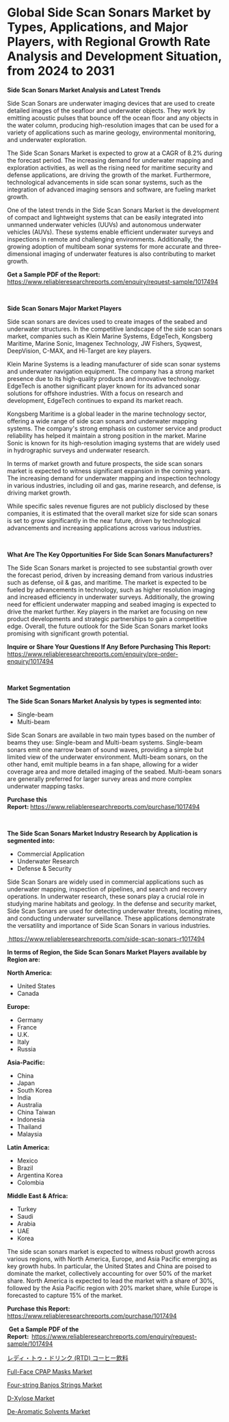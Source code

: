 <p><h1>Global Side Scan Sonars Market by Types, Applications, and Major Players, with Regional Growth Rate Analysis and Development Situation, from 2024 to 2031</h1></p><p><strong>Side Scan Sonars Market Analysis and Latest Trends</strong></p>
<p><p>Side Scan Sonars are underwater imaging devices that are used to create detailed images of the seafloor and underwater objects. They work by emitting acoustic pulses that bounce off the ocean floor and any objects in the water column, producing high-resolution images that can be used for a variety of applications such as marine geology, environmental monitoring, and underwater exploration.</p><p>The Side Scan Sonars Market is expected to grow at a CAGR of 8.2% during the forecast period. The increasing demand for underwater mapping and exploration activities, as well as the rising need for maritime security and defense applications, are driving the growth of the market. Furthermore, technological advancements in side scan sonar systems, such as the integration of advanced imaging sensors and software, are fueling market growth.</p><p>One of the latest trends in the Side Scan Sonars Market is the development of compact and lightweight systems that can be easily integrated into unmanned underwater vehicles (UUVs) and autonomous underwater vehicles (AUVs). These systems enable efficient underwater surveys and inspections in remote and challenging environments. Additionally, the growing adoption of multibeam sonar systems for more accurate and three-dimensional imaging of underwater features is also contributing to market growth.</p></p>
<p><strong>Get a Sample PDF of the Report:&nbsp;</strong> <a href="https://www.reliableresearchreports.com/enquiry/request-sample/1017494">https://www.reliableresearchreports.com/enquiry/request-sample/1017494</a></p>
<p>&nbsp;</p>
<p><strong>Side Scan Sonars Major Market Players</strong></p>
<p><p>Side scan sonars are devices used to create images of the seabed and underwater structures. In the competitive landscape of the side scan sonars market, companies such as Klein Marine Systems, EdgeTech, Kongsberg Maritime, Marine Sonic, Imagenex Technology, JW Fishers, Syqwest, DeepVision, C-MAX, and Hi-Target are key players.</p><p>Klein Marine Systems is a leading manufacturer of side scan sonar systems and underwater navigation equipment. The company has a strong market presence due to its high-quality products and innovative technology. EdgeTech is another significant player known for its advanced sonar solutions for offshore industries. With a focus on research and development, EdgeTech continues to expand its market reach.</p><p>Kongsberg Maritime is a global leader in the marine technology sector, offering a wide range of side scan sonars and underwater mapping systems. The company's strong emphasis on customer service and product reliability has helped it maintain a strong position in the market. Marine Sonic is known for its high-resolution imaging systems that are widely used in hydrographic surveys and underwater research.</p><p>In terms of market growth and future prospects, the side scan sonars market is expected to witness significant expansion in the coming years. The increasing demand for underwater mapping and inspection technology in various industries, including oil and gas, marine research, and defense, is driving market growth.</p><p>While specific sales revenue figures are not publicly disclosed by these companies, it is estimated that the overall market size for side scan sonars is set to grow significantly in the near future, driven by technological advancements and increasing applications across various industries.</p></p>
<p>&nbsp;</p>
<p><strong>What Are The Key Opportunities For Side Scan Sonars Manufacturers?</strong></p>
<p><p>The Side Scan Sonars market is projected to see substantial growth over the forecast period, driven by increasing demand from various industries such as defense, oil & gas, and maritime. The market is expected to be fueled by advancements in technology, such as higher resolution imaging and increased efficiency in underwater surveys. Additionally, the growing need for efficient underwater mapping and seabed imaging is expected to drive the market further. Key players in the market are focusing on new product developments and strategic partnerships to gain a competitive edge. Overall, the future outlook for the Side Scan Sonars market looks promising with significant growth potential.</p></p>
<p><strong>Inquire or Share Your Questions If Any Before Purchasing This Report:</strong> <a href="https://www.reliableresearchreports.com/enquiry/pre-order-enquiry/1017494">https://www.reliableresearchreports.com/enquiry/pre-order-enquiry/1017494</a></p>
<p>&nbsp;</p>
<p><strong>Market Segmentation</strong></p>
<p><strong>The Side Scan Sonars Market Analysis by types is segmented into:</strong></p>
<p><ul><li>Single-beam</li><li>Multi-beam</li></ul></p>
<p><p>Side Scan Sonars are available in two main types based on the number of beams they use: Single-beam and Multi-beam systems. Single-beam sonars emit one narrow beam of sound waves, providing a simple but limited view of the underwater environment. Multi-beam sonars, on the other hand, emit multiple beams in a fan shape, allowing for a wider coverage area and more detailed imaging of the seabed. Multi-beam sonars are generally preferred for larger survey areas and more complex underwater mapping tasks.</p></p>
<p><strong>Purchase this Report:&nbsp;</strong><a href="https://www.reliableresearchreports.com/purchase/1017494">https://www.reliableresearchreports.com/purchase/1017494</a></p>
<p>&nbsp;</p>
<p><strong>The Side Scan Sonars Market Industry Research by Application is segmented into:</strong></p>
<p><ul><li>Commercial Application</li><li>Underwater Research</li><li>Defense & Security</li></ul></p>
<p><p>Side Scan Sonars are widely used in commercial applications such as underwater mapping, inspection of pipelines, and search and recovery operations. In underwater research, these sonars play a crucial role in studying marine habitats and geology. In the defense and security market, Side Scan Sonars are used for detecting underwater threats, locating mines, and conducting underwater surveillance. These applications demonstrate the versatility and importance of Side Scan Sonars in various industries.</p></p>
<p><a href="https://www.reliableresearchreports.com/side-scan-sonars-r1017494">&nbsp;https://www.reliableresearchreports.com/side-scan-sonars-r1017494</a></p>
<p><strong>In terms of Region, the Side Scan Sonars Market Players available by Region are:</strong></p>
<p>
    <p> <strong> North America: </strong>
        <ul>
            <li>United States</li>
            <li>Canada</li>
        </ul>
        </p> 
    <p> <strong> Europe: </strong>
        <ul>
            <li>Germany</li>
            <li>France</li>
            <li>U.K.</li>
            <li>Italy</li>
            <li>Russia</li>
        </ul>
        </p> 
    <p> <strong> Asia-Pacific: </strong>
        <ul>
            <li>China</li>
            <li>Japan</li>
            <li>South Korea</li>
            <li>India</li>
            <li>Australia</li>
            <li>China Taiwan</li>
            <li>Indonesia</li>
            <li>Thailand</li>
            <li>Malaysia</li>
        </ul>
        </p> 
    <p> <strong> Latin America: </strong>
        <ul>
            <li>Mexico</li>
            <li>Brazil</li>
            <li>Argentina Korea</li>
            <li>Colombia</li>
        </ul>
        </p> 
    <p> <strong> Middle East & Africa: </strong>
        <ul>
            <li>Turkey</li>
            <li>Saudi</li>
            <li>Arabia</li>
            <li>UAE</li>
            <li>Korea</li>
        </ul>
    </p>
    </p>
<p><p>The side scan sonars market is expected to witness robust growth across various regions, with North America, Europe, and Asia Pacific emerging as key growth hubs. In particular, the United States and China are poised to dominate the market, collectively accounting for over 50% of the market share. North America is expected to lead the market with a share of 30%, followed by the Asia Pacific region with 20% market share, while Europe is forecasted to capture 15% of the market.</p></p>
<p><strong>Purchase this Report: </strong><a href="https://www.reliableresearchreports.com/purchase/1017494">https://www.reliableresearchreports.com/purchase/1017494</a></p>
<p>&nbsp;<strong>Get a Sample PDF of the Report:&nbsp;&nbsp;</strong><a href="https://www.reliableresearchreports.com/enquiry/request-sample/1017494">https://www.reliableresearchreports.com/enquiry/request-sample/1017494</a></p>
<p><strong></strong></p>
<p><p><a href="https://github.com/LizaHeller2023/Market-Research-Report-List-1/blob/main/138006087415.md">レディ・トゥ・ドリンク (RTD) コーヒー飲料</a></p><p><a href="https://issuu.com/reportprime-2/docs/full-face-cpap-masks-market-size-2030.pptx">Full-Face CPAP Masks Market</a></p><p><a href="https://issuu.com/reportprime-2/docs/four-string-banjos-strings-market-size-2030.pptx">Four-string Banjos Strings Market</a></p><p><a href="https://github.com/LaceyZemlak1/Market-Research-Report-List-1/blob/main/d-xylose-market.md">D-Xylose Market</a></p><p><a href="https://github.com/MyrtisWest1/Market-Research-Report-List-1/blob/main/de-aromatic-solvents-market.md">De-Aromatic Solvents Market</a></p></p>